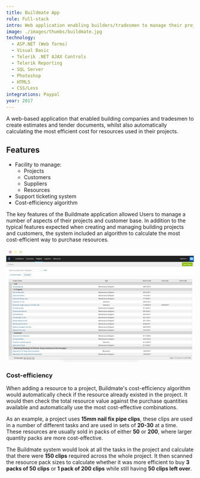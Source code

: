 ```yaml
---
title: Buildmate App
role: Full-stack
intro: Web application enabling builders/tradesmen to manage their projects and tenders.
image: ./images/thumbs/buildmate.jpg
technology:
  - ASP.NET (Web forms)
  - Visual Basic
  - Telerik .NET AJAX Controls
  - Telerik Reporting
  - SQL Server
  - Photoshop
  - HTML5
  - CSS/Less
integrations: Paypal
year: 2017
---
```

A web-based application that enabled building companies and tradesmen to create estimates and tender documents, whilst also automatically calculating the most efficient cost for resources used in their projects.

## Features

* Facility to manage:
  * Projects
  * Customers
  * Suppliers
  * Resources
* Support ticketing system
* Cost-efficiency algorithm


The key features of the Buildmate application allowed Users to manage a number of aspects of their projects and customer base. In addition to the typical features expected when creating and managing building projects and customers, the system included an algorithm to calculate the most cost-efficient way to purchase resources.

[![Screenshot of the Buildmate web application](./images/buildmateapp.jpg)](./images/buildmateapp.jpg)

### Cost-efficiency
When adding a resource to a project, Buildmate's cost-efficiency algorithm would automatically check if the resource already existed in the project. It would then check the total resource value against the purchase quantities available and automatically use the most cost-effective combinations.

As an example, a project uses **15mm nail fix pipe clips**, these clips are used in a number of different tasks and are used in sets of **20-30** at a time. These resources are usually sold in packs of either **50** or **200**, where larger quantity packs are more cost-effective.

The Buildmate system would look at all the tasks in the project and calculate that there were **150 clips** required across the whole project. It then scanned the resource pack sizes to calculate whether it was more efficient to buy **3 packs of 50 clips** or **1 pack of 200 clips** while still having **50 clips left over**.